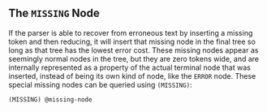 ## The `MISSING` Node

If the parser is able to recover from erroneous text by inserting a missing
token and then reducing, it will insert that missing node in the final tree so
long as that tree has the lowest error cost. These missing nodes appear as
seemingly normal nodes in the tree, but they are zero tokens wide, and are
internally represented as a property of the actual terminal node that was
inserted, instead of being its own kind of node, like the `ERROR` node. These
special missing nodes can be queried using `(MISSING)`:

```query
(MISSING) @missing-node
```
